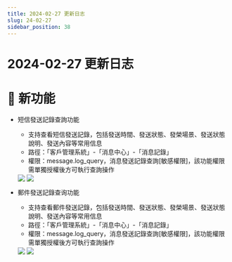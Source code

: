 ```yaml
---
title: 2024-02-27 更新日志
slug: 24-02-27
sidebar_position: 38
---
```



# 2024-02-27 更新日志

# 🎉 新功能

- 短信發送記錄查詢功能
    - 支持查看短信發送記錄，包括發送時間、發送狀態、發榮場景、發送狀態說明、發送內容等常用信息
    - 路徑：「客戶管理系統」-「消息中心」-「消息記錄」
    - 權限：message.log_query，消息發送記錄查詢[敏感權限]，該功能權限需單獨授權後方可執行查詢操作
    <img src="/assets/SWWabSjA2otZIgx0qfpczbMknOg.png" src-width="1868" src-height="1642" align="center"/>
    <img src="/assets/Qzs0bZpzGoZPnixFkqscp12snjf.png" src-width="3240" src-height="1624" align="center"/>

- 郵件發送記錄查询功能
    - 支持查看郵件發送記錄，包括發送時間、發送狀態、發榮場景、發送狀態說明、發送內容等常用信息
    - 路徑：「客戶管理系統」-「消息中心」-「消息記錄」
    - 權限：message.log_query，消息發送記錄查詢[敏感權限]，該功能權限需單獨授權後方可執行查詢操作
    <img src="/assets/MVUXb1RHao4Nzgx59uhc0kgYn9e.png" src-width="1868" src-height="1642" align="center"/>
    <img src="/assets/Sl8BbscsWonOosxF8Y4cjJvDnnh.png" src-width="3236" src-height="1612" align="center"/>
    
